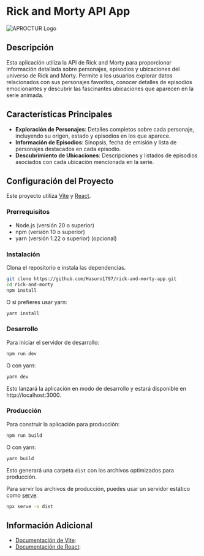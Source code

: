 # Rick and Morty API App

![APROCTUR Logo](./public/icon.ico)

## Descripción

Esta aplicación utiliza la API de Rick and Morty para proporcionar información detallada sobre personajes, episodios y ubicaciones del universo de Rick and Morty. Permite a los usuarios explorar datos relacionados con sus personajes favoritos, conocer detalles de episodios emocionantes y descubrir las fascinantes ubicaciones que aparecen en la serie animada.

## Características Principales

- **Exploración de Personajes**: Detalles completos sobre cada personaje, incluyendo su origen, estado y episodios en los que aparece.
- **Información de Episodios**: Sinopsis, fecha de emisión y lista de personajes destacados en cada episodio.
- **Descubrimiento de Ubicaciones**: Descripciones y listados de episodios asociados con cada ubicación mencionada en la serie.

## Configuración del Proyecto

Este proyecto utiliza [Vite](https://vitejs.dev/) y [React](https://reactjs.org/).

### Prerrequisitos

- Node.js (versión 20 o superior)
- npm (versión 10 o superior)
- yarn (versión 1.22 o superior) (opcional)

### Instalación

Clona el repositorio e instala las dependencias.

```bash
git clone https://github.com/Hasuro1797/rick-and-morty-app.git
cd rick-and-morty
npm install
```

O si prefieres usar yarn:

```bash
yarn install
```

### Desarrollo

Para iniciar el servidor de desarrollo:

```bash
npm run dev
```

O con yarn:

```bash
yarn dev
```

Esto lanzará la aplicación en modo de desarrollo y estará disponible en http://localhost:3000.

### Producción

Para construir la aplicación para producción:

```bash
npm run build
```

O con yarn:

```bash
yarn build
```

Esto generará una carpeta `dist` con los archivos optimizados para producción.

Para servir los archivos de producción, puedes usar un servidor estático como [serve](https://www.npmjs.com/package/serve):

```bash
npx serve -s dist
```

## Información Adicional

- [Documentación de Vite](https://vitejs.dev/guide/):
- [Documentación de React](https://es.react.dev/learn):
